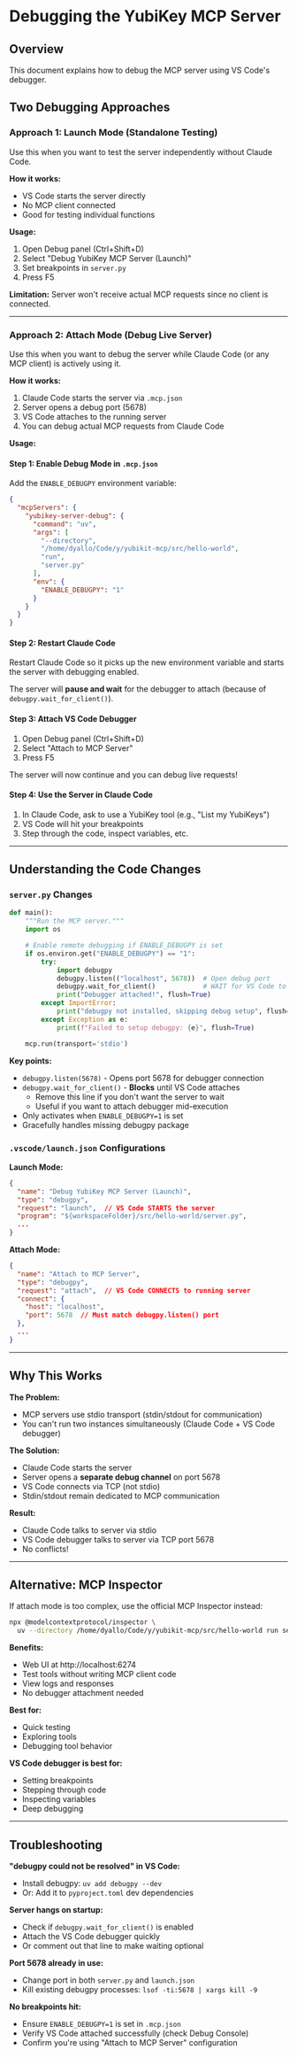 # Debugging the YubiKey MCP Server

## Overview

This document explains how to debug the MCP server using VS Code's debugger.

## Two Debugging Approaches

### Approach 1: Launch Mode (Standalone Testing)
Use this when you want to test the server independently without Claude Code.

**How it works:**
- VS Code starts the server directly
- No MCP client connected
- Good for testing individual functions

**Usage:**
1. Open Debug panel (Ctrl+Shift+D)
2. Select "Debug YubiKey MCP Server (Launch)"
3. Set breakpoints in `server.py`
4. Press F5

**Limitation:** Server won't receive actual MCP requests since no client is connected.

---

### Approach 2: Attach Mode (Debug Live Server)
Use this when you want to debug the server while Claude Code (or any MCP client) is actively using it.

**How it works:**
1. Claude Code starts the server via `.mcp.json`
2. Server opens a debug port (5678)
3. VS Code attaches to the running server
4. You can debug actual MCP requests from Claude Code

**Usage:**

#### Step 1: Enable Debug Mode in `.mcp.json`

Add the `ENABLE_DEBUGPY` environment variable:

```json
{
  "mcpServers": {
    "yubikey-server-debug": {
      "command": "uv",
      "args": [
        "--directory",
        "/home/dyallo/Code/y/yubikit-mcp/src/hello-world",
        "run",
        "server.py"
      ],
      "env": {
        "ENABLE_DEBUGPY": "1"
      }
    }
  }
}
```

#### Step 2: Restart Claude Code
Restart Claude Code so it picks up the new environment variable and starts the server with debugging enabled.

The server will **pause and wait** for the debugger to attach (because of `debugpy.wait_for_client()`).

#### Step 3: Attach VS Code Debugger
1. Open Debug panel (Ctrl+Shift+D)
2. Select "Attach to MCP Server"
3. Press F5

The server will now continue and you can debug live requests!

#### Step 4: Use the Server in Claude Code
1. In Claude Code, ask to use a YubiKey tool (e.g., "List my YubiKeys")
2. VS Code will hit your breakpoints
3. Step through the code, inspect variables, etc.

---

## Understanding the Code Changes

### `server.py` Changes

```python
def main():
    """Run the MCP server."""
    import os

    # Enable remote debugging if ENABLE_DEBUGPY is set
    if os.environ.get("ENABLE_DEBUGPY") == "1":
        try:
            import debugpy
            debugpy.listen(("localhost", 5678))  # Open debug port
            debugpy.wait_for_client()            # WAIT for VS Code to attach
            print("Debugger attached!", flush=True)
        except ImportError:
            print("debugpy not installed, skipping debug setup", flush=True)
        except Exception as e:
            print(f"Failed to setup debugpy: {e}", flush=True)

    mcp.run(transport='stdio')
```

**Key points:**
- `debugpy.listen(5678)` - Opens port 5678 for debugger connection
- `debugpy.wait_for_client()` - **Blocks** until VS Code attaches
  - Remove this line if you don't want the server to wait
  - Useful if you want to attach debugger mid-execution
- Only activates when `ENABLE_DEBUGPY=1` is set
- Gracefully handles missing debugpy package

### `.vscode/launch.json` Configurations

**Launch Mode:**
```json
{
  "name": "Debug YubiKey MCP Server (Launch)",
  "type": "debugpy",
  "request": "launch",  // VS Code STARTS the server
  "program": "${workspaceFolder}/src/hello-world/server.py",
  ...
}
```

**Attach Mode:**
```json
{
  "name": "Attach to MCP Server",
  "type": "debugpy",
  "request": "attach",  // VS Code CONNECTS to running server
  "connect": {
    "host": "localhost",
    "port": 5678  // Must match debugpy.listen() port
  },
  ...
}
```

---

## Why This Works

**The Problem:**
- MCP servers use stdio transport (stdin/stdout for communication)
- You can't run two instances simultaneously (Claude Code + VS Code debugger)

**The Solution:**
- Claude Code starts the server
- Server opens a **separate debug channel** on port 5678
- VS Code connects via TCP (not stdio)
- Stdin/stdout remain dedicated to MCP communication

**Result:**
- Claude Code talks to server via stdio
- VS Code debugger talks to server via TCP port 5678
- No conflicts!

---

## Alternative: MCP Inspector

If attach mode is too complex, use the official MCP Inspector instead:

```bash
npx @modelcontextprotocol/inspector \
  uv --directory /home/dyallo/Code/y/yubikit-mcp/src/hello-world run server.py
```

**Benefits:**
- Web UI at http://localhost:6274
- Test tools without writing MCP client code
- View logs and responses
- No debugger attachment needed

**Best for:**
- Quick testing
- Exploring tools
- Debugging tool behavior

**VS Code debugger is best for:**
- Setting breakpoints
- Stepping through code
- Inspecting variables
- Deep debugging

---

## Troubleshooting

**"debugpy could not be resolved" in VS Code:**
- Install debugpy: `uv add debugpy --dev`
- Or: Add it to `pyproject.toml` dev dependencies

**Server hangs on startup:**
- Check if `debugpy.wait_for_client()` is enabled
- Attach the VS Code debugger quickly
- Or comment out that line to make waiting optional

**Port 5678 already in use:**
- Change port in both `server.py` and `launch.json`
- Kill existing debugpy processes: `lsof -ti:5678 | xargs kill -9`

**No breakpoints hit:**
- Ensure `ENABLE_DEBUGPY=1` is set in `.mcp.json`
- Verify VS Code attached successfully (check Debug Console)
- Confirm you're using "Attach to MCP Server" configuration
